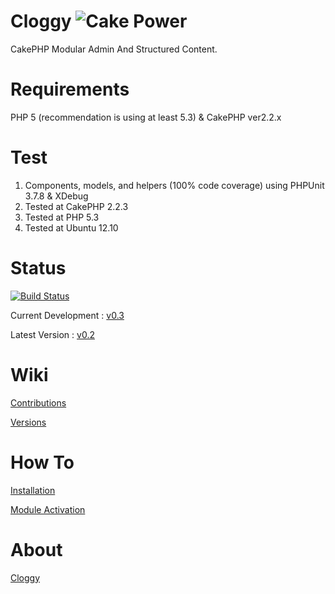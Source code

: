 Cloggy ![Cake Power](https://raw.github.com/cakephp/cakephp/master/lib/Cake/Console/Templates/skel/webroot/img/cake.power.gif)
====

CakePHP Modular Admin And Structured Content.

Requirements
============

PHP 5 (recommendation is using at least 5.3) & CakePHP ver2.2.x

Test
====

1. Components, models, and helpers (100% code coverage) using PHPUnit 3.7.8 & XDebug
2. Tested at CakePHP 2.2.3
3. Tested at PHP 5.3
4. Tested at Ubuntu 12.10

Status
======

[![Build Status](https://travis-ci.org/hiraq/Cloggy.png?branch=dev)](https://travis-ci.org/hiraq/Cloggy)

Current Development : [v0.3](https://github.com/hiraq/Cloggy/tree/v0.3)

Latest Version : [v0.2](https://github.com/hiraq/Cloggy/tree/v0.2)

Wiki
====

[Contributions](https://github.com/hiraq/Cloggy/wiki/Contributions)

[Versions](https://github.com/hiraq/Cloggy/wiki/Versions)

How To
====

[Installation](https://gist.github.com/4515725)

[Module Activation](https://gist.github.com/4515735)


About
====

[Cloggy](http://hiraq.github.com/Cloggy/)
